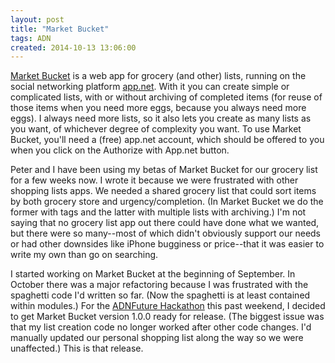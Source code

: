 ```yaml
---
layout: post
title: "Market Bucket"
tags: ADN
created: 2014-10-13 13:06:00
---
```

[Market Bucket](http://market-bucket.mcdemarco.net/) is a web app for grocery (and other) lists, running on the social networking platform [app.net](http://app.net/).  With it you can create simple or complicated lists, with or without archiving of completed items (for reuse of those items when you need more eggs, because you always need more eggs).  I always need more lists, so it also lets you create as many lists as you want, of whichever degree of complexity you want.  To use Market Bucket, you'll need a (free) app.net account, which should be offered to you when you click on the Authorize with App.net button.

Peter and I have been using my betas of Market Bucket for our grocery list for a few weeks now.  I wrote it because we were frustrated with other shopping lists apps.  We needed a shared grocery list that could sort items by both grocery store and urgency/completion.  (In Market Bucket we do the former with tags and the latter with multiple lists with archiving.)  I'm not saying that no grocery list app out there could have done what we wanted, but there were so many--most of which didn't obviously support our needs or had other downsides like iPhone bugginess or price--that it was easier to write my own than go on searching.

I started working on Market Bucket at the beginning of September. In October there was a major refactoring because I was frustrated with the spaghetti code I'd written so far.  (Now the spaghetti is at least contained within modules.)  For the [ADNFuture Hackathon](http://blog.adnfuture.net/post/99442150275/october-10-12-2014-adnfuturehackathon) this past weekend, I decided to get Market Bucket version 1.0.0 ready for release.  (The biggest issue was that my list creation code no longer worked after other code changes.  I'd manually updated our personal shopping list along the way so we were unaffected.)  This is that release.













